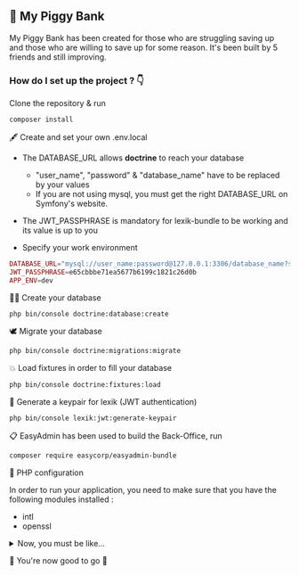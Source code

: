 ## :pig: My Piggy Bank

My Piggy Bank has been created for those who are struggling saving up and those who are willing to save up for some reason.
It's been built by 5 friends and still improving.

### How do I set up the project ? :point_down:

 Clone the repository & run

```bash
composer install
```

 :fountain_pen: Create and set your own .env.local

* The DATABASE_URL allows __doctrine__ to reach your database

  * "user_name", "password" & "database_name" have to be replaced by your values
  * If you are not using mysql, you must get the right DATABASE_URL on Symfony's website.

* The JWT_PASSPHRASE is mandatory for lexik-bundle to be working and its value is up to you
* Specify your work environment

```php
DATABASE_URL="mysql://user_name:password@127.0.0.1:3306/database_name?serverVersion=mariadb-10.3.25"
JWT_PASSPHRASE=e65cbbbe71ea5677b6199c1821c26d0b
APP_ENV=dev
```

 :genie_man: Create your database

```bash
php bin/console doctrine:database:create
```

 :dove: Migrate your database

```bash
php bin/console doctrine:migrations:migrate
```

 :boom: Load fixtures in order to fill your database

```bash
php bin/console doctrine:fixtures:load
```

 :key: Generate a keypair for lexik (JWT authentication)

```bash
php bin/console lexik:jwt:generate-keypair
```

 :clipboard: EasyAdmin has been used to build the Back-Office, run

```bash
composer require easycorp/easyadmin-bundle
```

 :toolbox: PHP configuration

In order to run your application, you need to make sure that you have the following modules installed :

* intl
* openssl

<details close>

<summary>Now, you must be like...</summary>


![Alt Text] (https://media2.giphy.com/media/5GoVLqeAOo6PK/giphy.gif?cid=ecf05e47ujmt5gimnmzfj5c8gj8nvq38ljweoc4g0vfiz8uj&rid=giphy.gif&ct=g)

</details>


:rocket: You're now good to go :rocket:
